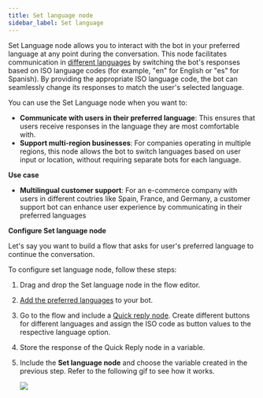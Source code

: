 ```yaml
---
title: Set language node
sidebar_label: Set language
---
```


Set Language node allows you to interact with the bot in your preferred language at any point during the conversation. This node facilitates communication in [different languages](https://docs.yellow.ai/docs/platform_concepts/studio/build/localization#add-supported-languages-to-your-bot) by switching the bot's responses based on ISO language codes (for example, "en" for English or "es" for Spanish). By providing the appropriate ISO language code, the bot can seamlessly change its responses to match the user's selected language.

You can use the Set Language node when you want to:
   * **Communicate with users in their preferred language**: This ensures that users receive responses in the language they are most comfortable with.
   * **Support multi-region businesses**: For companies operating in multiple regions, this node allows the bot to switch languages based on user input or location, without requiring separate bots for each language.
   
**Use case**

* **Multilingual customer support**: For an e-commerce company with users in different coutries like Spain, France, and Germany, a customer support bot can enhance user experience by communicating in their preferred languages

**Configure Set language node**

Let's say you want to build a flow that asks for user's preferred language to continue the conversation.

To configure set language node, follow these steps:

1. Drag and drop the Set language node in the flow editor.
  
2. [Add the preferred languages](https://docs.yellow.ai/docs/platform_concepts/studio/build/localization#set-your-preferred-language-during-bot-conversations) to your bot.

3. Go to the flow and include a [Quick reply node](https://docs.yellow.ai/docs/platform_concepts/studio/build/nodes/message-nodes#7-quick-replies). Create different buttons for different languages and assign the ISO code as button values to the respective language option.

4. Store the response of the Quick Reply node in a variable.

5. Include the **Set language node** and choose the variable created in the previous step. Refer to the following gif to see how it works.

   ![](https://i.imgur.com/bWZvZ8c.gif)
   